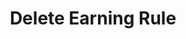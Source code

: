 ---
title: Delete Earning Rule
type: endpoint
category: 639ba2628407100061f5faac
slug: delete-earning-rule
parentDoc: 639ba2658407100061f5fab6
hidden: false
order: 25
---